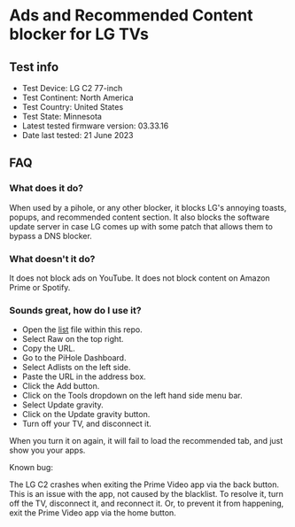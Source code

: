 # Ads and Recommended Content blocker for LG TVs

## Test info

- Test Device: LG C2 77-inch
- Test Continent: North America
- Test Country: United States
- Test State: Minnesota
- Latest tested firmware version: 03.33.16
- Date last tested: 21 June 2023

## FAQ

### What does it do?

When used by a pihole, or any other blocker, it blocks LG's annoying toasts, popups, and recommended content section.
It also blocks the software update server in case LG comes up with some patch that allows them to bypass a DNS blocker.

### What doesn't it do?

It does not block ads on YouTube. It does not block content on Amazon Prime or Spotify.

### Sounds great, how do I use it?

- Open the [list](https://github.com/TheShawnMiranda/LG-TV-Ad-Block/blob/master/list) file within this repo.
- Select Raw on the top right.
- Copy the URL.
- Go to the PiHole Dashboard.
- Select Adlists on the left side.
- Paste the URL in the address box.
- Click the Add button.
- Click on the Tools dropdown on the left hand side menu bar.
- Select Update gravity.
- Click on the Update gravity button.
- Turn off your TV, and disconnect it.

When you turn it on again, it will fail to load the recommended tab, and just show you your apps.

Known bug:

The LG C2 crashes when exiting the Prime Video app via the back button. This is an issue with the app, not caused by the blacklist. To resolve it, turn off the TV, disconnect it, and reconnect it. Or, to prevent it from happening, exit the Prime Video app via the home button.

